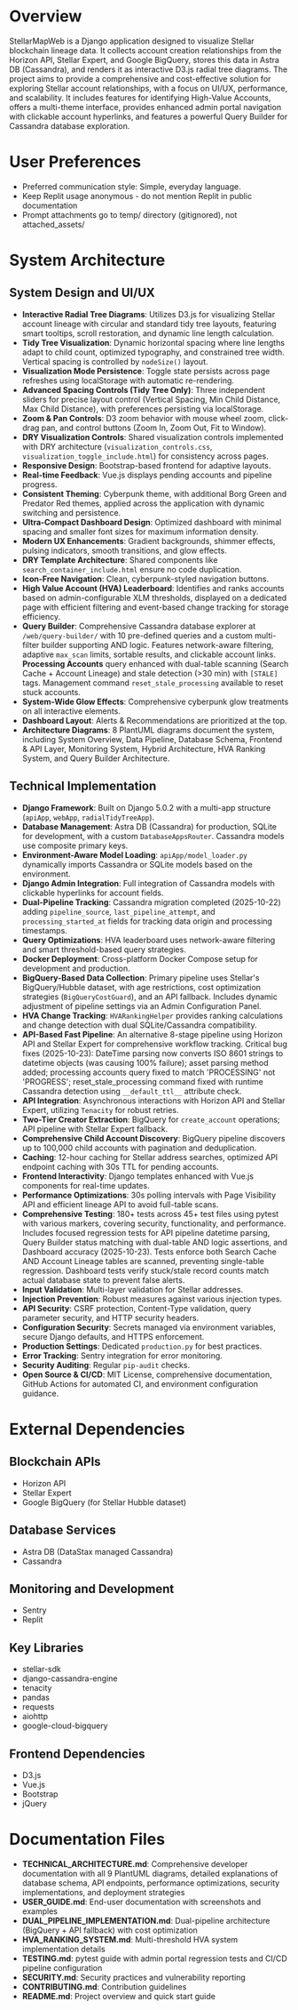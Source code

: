 # Overview
StellarMapWeb is a Django application designed to visualize Stellar blockchain lineage data. It collects account creation relationships from the Horizon API, Stellar Expert, and Google BigQuery, stores this data in Astra DB (Cassandra), and renders it as interactive D3.js radial tree diagrams. The project aims to provide a comprehensive and cost-effective solution for exploring Stellar account relationships, with a focus on UI/UX, performance, and scalability. It includes features for identifying High-Value Accounts, offers a multi-theme interface, provides enhanced admin portal navigation with clickable account hyperlinks, and features a powerful Query Builder for Cassandra database exploration.

# User Preferences
- Preferred communication style: Simple, everyday language.
- Keep Replit usage anonymous - do not mention Replit in public documentation
- Prompt attachments go to temp/ directory (gitignored), not attached_assets/

# System Architecture

## System Design and UI/UX
- **Interactive Radial Tree Diagrams**: Utilizes D3.js for visualizing Stellar account lineage with circular and standard tidy tree layouts, featuring smart tooltips, scroll restoration, and dynamic line length calculation.
- **Tidy Tree Visualization**: Dynamic horizontal spacing where line lengths adapt to child count, optimized typography, and constrained tree width. Vertical spacing is controlled by `nodeSize()` layout.
- **Visualization Mode Persistence**: Toggle state persists across page refreshes using localStorage with automatic re-rendering.
- **Advanced Spacing Controls (Tidy Tree Only)**: Three independent sliders for precise layout control (Vertical Spacing, Min Child Distance, Max Child Distance), with preferences persisting via localStorage.
- **Zoom & Pan Controls**: D3 zoom behavior with mouse wheel zoom, click-drag pan, and control buttons (Zoom In, Zoom Out, Fit to Window).
- **DRY Visualization Controls**: Shared visualization controls implemented with DRY architecture (`visualization_controls.css`, `visualization_toggle_include.html`) for consistency across pages.
- **Responsive Design**: Bootstrap-based frontend for adaptive layouts.
- **Real-time Feedback**: Vue.js displays pending accounts and pipeline progress.
- **Consistent Theming**: Cyberpunk theme, with additional Borg Green and Predator Red themes, applied across the application with dynamic switching and persistence.
- **Ultra-Compact Dashboard Design**: Optimized dashboard with minimal spacing and smaller font sizes for maximum information density.
- **Modern UX Enhancements**: Gradient backgrounds, shimmer effects, pulsing indicators, smooth transitions, and glow effects.
- **DRY Template Architecture**: Shared components like `search_container_include.html` ensure no code duplication.
- **Icon-Free Navigation**: Clean, cyberpunk-styled navigation buttons.
- **High Value Account (HVA) Leaderboard**: Identifies and ranks accounts based on admin-configurable XLM thresholds, displayed on a dedicated page with efficient filtering and event-based change tracking for storage efficiency.
- **Query Builder**: Comprehensive Cassandra database explorer at `/web/query-builder/` with 10 pre-defined queries and a custom multi-filter builder supporting AND logic. Features network-aware filtering, adaptive `max_scan` limits, sortable results, and clickable account links. **Processing Accounts** query enhanced with dual-table scanning (Search Cache + Account Lineage) and stale detection (>30 min) with `[STALE]` tags. Management command `reset_stale_processing` available to reset stuck accounts.
- **System-Wide Glow Effects**: Comprehensive cyberpunk glow treatments on all interactive elements.
- **Dashboard Layout**: Alerts & Recommendations are prioritized at the top.
- **Architecture Diagrams**: 8 PlantUML diagrams document the system, including System Overview, Data Pipeline, Database Schema, Frontend & API Layer, Monitoring System, Hybrid Architecture, HVA Ranking System, and Query Builder Architecture.

## Technical Implementation
- **Django Framework**: Built on Django 5.0.2 with a multi-app structure (`apiApp`, `webApp`, `radialTidyTreeApp`).
- **Database Management**: Astra DB (Cassandra) for production, SQLite for development, with a custom `DatabaseAppsRouter`. Cassandra models use composite primary keys.
- **Environment-Aware Model Loading**: `apiApp/model_loader.py` dynamically imports Cassandra or SQLite models based on the environment.
- **Django Admin Integration**: Full integration of Cassandra models with clickable hyperlinks for account fields.
- **Dual-Pipeline Tracking**: Cassandra migration completed (2025-10-22) adding `pipeline_source`, `last_pipeline_attempt`, and `processing_started_at` fields for tracking data origin and processing timestamps.
- **Query Optimizations**: HVA leaderboard uses network-aware filtering and smart threshold-based query strategies.
- **Docker Deployment**: Cross-platform Docker Compose setup for development and production.
- **BigQuery-Based Data Collection**: Primary pipeline uses Stellar's BigQuery/Hubble dataset, with age restrictions, cost optimization strategies (`BigQueryCostGuard`), and an API fallback. Includes dynamic adjustment of pipeline settings via an Admin Configuration Panel.
- **HVA Change Tracking**: `HVARankingHelper` provides ranking calculations and change detection with dual SQLite/Cassandra compatibility.
- **API-Based Fast Pipeline**: An alternative 8-stage pipeline using Horizon API and Stellar Expert for comprehensive workflow tracking. Critical bug fixes (2025-10-23): DateTime parsing now converts ISO 8601 strings to datetime objects (was causing 100% failure); asset parsing method added; processing accounts query fixed to match 'PROCESSING' not 'PROGRESS'; reset_stale_processing command fixed with runtime Cassandra detection using `__default_ttl__` attribute check.
- **API Integration**: Asynchronous interactions with Horizon API and Stellar Expert, utilizing `Tenacity` for robust retries.
- **Two-Tier Creator Extraction**: BigQuery for `create_account` operations; API pipeline with Stellar Expert fallback.
- **Comprehensive Child Account Discovery**: BigQuery pipeline discovers up to 100,000 child accounts with pagination and deduplication.
- **Caching**: 12-hour caching for Stellar address searches, optimized API endpoint caching with 30s TTL for pending accounts.
- **Frontend Interactivity**: Django templates enhanced with Vue.js components for real-time updates.
- **Performance Optimizations**: 30s polling intervals with Page Visibility API and efficient lineage API to avoid full-table scans.
- **Comprehensive Testing**: 180+ tests across 45+ test files using pytest with various markers, covering security, functionality, and performance. Includes focused regression tests for API pipeline datetime parsing, Query Builder status matching with dual-table AND logic assertions, and Dashboard accuracy (2025-10-23). Tests enforce both Search Cache AND Account Lineage tables are scanned, preventing single-table regression. Dashboard tests verify stuck/stale record counts match actual database state to prevent false alerts.
- **Input Validation**: Multi-layer validation for Stellar addresses.
- **Injection Prevention**: Robust measures against various injection types.
- **API Security**: CSRF protection, Content-Type validation, query parameter security, and HTTP security headers.
- **Configuration Security**: Secrets managed via environment variables, secure Django defaults, and HTTPS enforcement.
- **Production Settings**: Dedicated `production.py` for best practices.
- **Error Tracking**: Sentry integration for error monitoring.
- **Security Auditing**: Regular `pip-audit` checks.
- **Open Source & CI/CD**: MIT License, comprehensive documentation, GitHub Actions for automated CI, and environment configuration guidance.

# External Dependencies

## Blockchain APIs
- Horizon API
- Stellar Expert
- Google BigQuery (for Stellar Hubble dataset)

## Database Services
- Astra DB (DataStax managed Cassandra)
- Cassandra

## Monitoring and Development
- Sentry
- Replit

## Key Libraries
- stellar-sdk
- django-cassandra-engine
- tenacity
- pandas
- requests
- aiohttp
- google-cloud-bigquery

## Frontend Dependencies
- D3.js
- Vue.js
- Bootstrap
- jQuery

# Documentation Files
- **TECHNICAL_ARCHITECTURE.md**: Comprehensive developer documentation with all 9 PlantUML diagrams, detailed explanations of database schema, API endpoints, performance optimizations, security implementations, and deployment strategies
- **USER_GUIDE.md**: End-user documentation with screenshots and examples
- **DUAL_PIPELINE_IMPLEMENTATION.md**: Dual-pipeline architecture (BigQuery + API fallback) with cost optimization
- **HVA_RANKING_SYSTEM.md**: Multi-threshold HVA system implementation details
- **TESTING.md**: pytest guide with admin portal regression tests and CI/CD pipeline configuration
- **SECURITY.md**: Security practices and vulnerability reporting
- **CONTRIBUTING.md**: Contribution guidelines
- **README.md**: Project overview and quick start guide